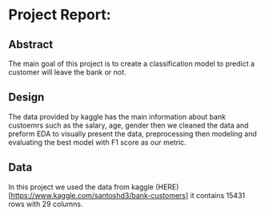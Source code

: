 # Project Report:

## Abstract
The main goal of this project is to create a classification model to predict a customer will leave the bank or not.

## Design
The data provided by kaggle has the main information about bank custoemrs such as the salary, age, gender then we cleaned the data and preform EDA to visually present the data, preprocessing then modeling and evaluating the best model with F1 score as our metric.

## Data
In this project we used the data from kaggle (HERE)[https://www.kaggle.com/santoshd3/bank-customers] it contains 15431 rows with 29 columns.
